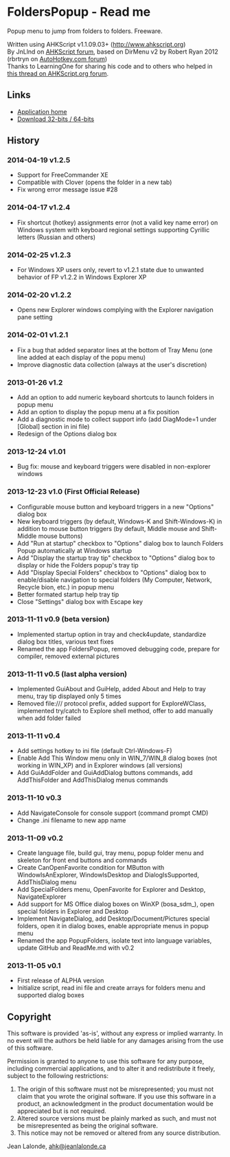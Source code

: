 # FoldersPopup - Read me

Popup menu to jump from folders to folders. Freeware.

Written using AHKScript v1.1.09.03+ (http://www.ahkscript.org)  
By JnLlnd on [AHKScript forum](http://ahkscript.org/boards/memberlist.php?mode=viewprofile&u=66), based on DirMenu v2 by Robert Ryan 2012 (rbrtryn on [AutoHotkey.com forum](http://www.autohotkey.com/board/user/15020-rbrtryn/))  
Thanks to LearningOne for sharing his code and to others who helped in [this thread on AHKScript.org forum](http://ahkscript.org/boards/viewtopic.php?f=5&t=526).

## Links

* [Application home](http://code.jeanlalonde.ca/folderspopup/)
* [Download 32-bits / 64-bits](http://code.jeanlalonde.ca/ahk/folderspopup/folderspopup.zip)

## History

### 2014-04-19 v1.2.5
* Support for FreeCommander XE
* Compatible with Clover (opens the folder in a new tab)
* Fix wrong error message issue #28

### 2014-04-17 v1.2.4
* Fix shortcut (hotkey) assignments error (not a valid key name error) on Windows system with keyboard regional settings supporting Cyrillic letters (Russian and others)

### 2014-02-25 v1.2.3
* For Windows XP users only, revert to v1.2.1 state due to unwanted behavior of FP v1.2.2 in Windows Explorer XP

### 2014-02-20 v1.2.2
* Opens new Explorer windows complying with the Explorer navigation pane setting

### 2014-02-01 v1.2.1
* Fix a bug that added separator lines at the bottom of Tray Menu (one line added at each display of the popu menu)
* Improve diagnostic data collection (always at the user's discretion)

### 2013-01-26 v1.2
* Add an option to add numeric keyboard shortcuts to launch folders in popup menu
* Add an option to display the popup menu at a fix position
* Add a diagnostic mode to collect support info (add DiagMode=1 under [Global] section in ini file)
* Redesign of the Options dialog box

### 2013-12-24 v1.01
* Bug fix: mouse and keyboard triggers were disabled in non-explorer windows

### 2013-12-23 v1.0 (First Official Release)
* Configurable mouse button and keyboard triggers in a new "Options" dialog box
* New keyboard triggers (by default, Windows-K and Shift-Windows-K) in addition to mouse button triggers (by default, Middle mouse and Shift-Middle mouse buttons)
* Add "Run at startup" checkbox to "Options" dialog box to launch Folders Popup automatically at Windows startup
* Add "Display the startup tray tip" checkbox to "Options" dialog box to display or hide the Folders popup's tray tip
* Add "Display Special Folders" checkbox to "Options" dialog box to enable/disable navigation to special folders (My Computer, Network, Recycle bion, etc.) in popup menu
* Better formated startup help tray tip
* Close "Settings" dialog box with Escape key

### 2013-11-11 v0.9 (beta version)
* Implemented startup option in tray and check4update, standardize dialog box titles, various text fixes
* Renamed the app FoldersPopup, removed debugging code, prepare for compiler, removed external pictures

### 2013-11-11 v0.5 (last alpha version)
* Implemented GuiAbout and GuiHelp, added About and Help to tray menu, tray tip displayed only 5 times
* Removed file:/// protocol prefix, added support for ExploreWClass, implemented try/catch to Explore shell method, offer to add manually when add folder failed

### 2013-11-11 v0.4
* Add settings hotkey to ini file (default Ctrl-Windows-F)
* Enable Add This Window menu only in WIN_7/WIN_8 dialog boxes (not working in WIN_XP) and in Explorer windows (all versions)
* Add GuiAddFolder and GuiAddDialog buttons commands, add AddThisFolder and AddThisDialog menus commands
	
### 2013-11-10 v0.3
* Add NavigateConsole for console support (command prompt CMD)
* Change .ini filename to new app name
	
### 2013-11-09 v0.2

* Create language file, build gui, tray menu, popup folder menu and skeleton for front end buttons and commands
* Create CanOpenFavorite condition for MButton with WindowIsAnExplorer, WindowIsDesktop and DialogIsSupported, AddThisDialog menu
* Add SpecialFolders menu, OpenFavorite for Explorer and Desktop, NavigateExplorer
* Add support for MS Office dialog boxes on WinXP (bosa_sdm_), open special folders in Explorer and Desktop
* Implement NavigateDialog, add Desktop/Document/Pictures special folders, open it in dialog boxes, enable appropriate menus in popup menu
* Renamed the app PopupFolders, isolate text into language variables, update GitHub and ReadMe.md with v0.2

### 2013-11-05 v0.1

* First release of ALPHA version
* Initialize script, read ini file and create arrays for folders menu and supported dialog boxes


## <a name="copyright"></a>Copyright

This software is provided 'as-is', without any express or implied warranty.  In no event will the authors be held liable for any damages arising from the use of this software.  
  
Permission is granted to anyone to use this software for any purpose, including commercial applications, and to alter it and redistribute it freely, subject to the following restrictions:  
  
1. The origin of this software must not be misrepresented; you must not claim that you wrote the original software. If you use this software in a product, an acknowledgment in the product documentation would be appreciated but is not required.  
2. Altered source versions must be plainly marked as such, and must not be misrepresented as being the original software.  
3. This notice may not be removed or altered from any source distribution.  
  
Jean Lalonde, <A HREF="mailto:ahk@jeanlalonde.ca">ahk@jeanlalonde.ca</A>


